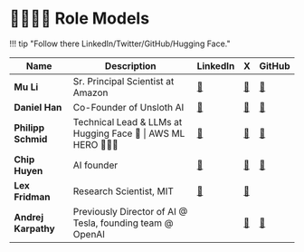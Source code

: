 # 👨‍⚖️👩‍⚖️ Role Models

!!! tip "Follow there LinkedIn/Twitter/GitHub/Hugging Face."

| **Name**            | **Description**                                            | **LinkedIn**                                                | **X**                                | **GitHub**                             |
| ------------------- | ---------------------------------------------------------- | ----------------------------------------------------------- | ------------------------------------ | -------------------------------------- |
| **Mu Li**           | Sr. Principal Scientist at Amazon                          | [🔗](https://www.linkedin.com/in/mulicmu/)                  | [🔗](https://x.com/mli65)            | [🔗](https://github.com/mli)           |
| **Daniel Han**      | Co-Founder of Unsloth AI                                   | [🔗](https://www.linkedin.com/in/danielhanchen/)            | [🔗](https://x.com/danielhanchen)    | [🔗](https://github.com/danielhanchen) |
| **Philipp Schmid**  | Technical Lead & LLMs at Hugging Face 🤗 \| AWS ML HERO 🦸🏻‍♂️ | [🔗](https://www.linkedin.com/in/philipp-schmid-a6a2bb196/) | [🔗](https://x.com/_philschmid)      | [🔗](https://github.com/philschmid)    |
| **Chip Huyen**      | AI founder                                                 | [🔗](https://www.linkedin.com/in/chiphuyen/)                | [🔗](https://twitter.com/chipro)     | [🔗](https://github.com/chiphuyen)     |
| **Lex Fridman**     | Research Scientist, MIT                                    | [🔗](https://www.linkedin.com/in/lexfridman/)               | [🔗](https://twitter.com/lexfridman) |                                        |
| **Andrej Karpathy** | Previously Director of AI @ Tesla, founding team @ OpenAI  |                                                             | [🔗](https://twitter.com/karpathy)   | [🔗](https://github.com/karpathy)      |
